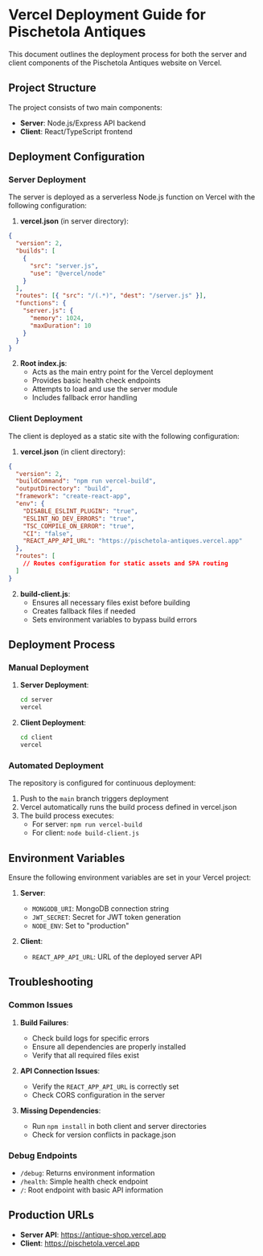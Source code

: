 # Vercel Deployment Guide for Pischetola Antiques

This document outlines the deployment process for both the server and client components of the Pischetola Antiques website on Vercel.

## Project Structure

The project consists of two main components:

- **Server**: Node.js/Express API backend
- **Client**: React/TypeScript frontend

## Deployment Configuration

### Server Deployment

The server is deployed as a serverless Node.js function on Vercel with the following configuration:

1. **vercel.json** (in server directory):

```json
{
  "version": 2,
  "builds": [
    {
      "src": "server.js",
      "use": "@vercel/node"
    }
  ],
  "routes": [{ "src": "/(.*)", "dest": "/server.js" }],
  "functions": {
    "server.js": {
      "memory": 1024,
      "maxDuration": 10
    }
  }
}
```

2. **Root index.js**:
   - Acts as the main entry point for the Vercel deployment
   - Provides basic health check endpoints
   - Attempts to load and use the server module
   - Includes fallback error handling

### Client Deployment

The client is deployed as a static site with the following configuration:

1. **vercel.json** (in client directory):

```json
{
  "version": 2,
  "buildCommand": "npm run vercel-build",
  "outputDirectory": "build",
  "framework": "create-react-app",
  "env": {
    "DISABLE_ESLINT_PLUGIN": "true",
    "ESLINT_NO_DEV_ERRORS": "true",
    "TSC_COMPILE_ON_ERROR": "true",
    "CI": "false",
    "REACT_APP_API_URL": "https://pischetola-antiques.vercel.app"
  },
  "routes": [
    // Routes configuration for static assets and SPA routing
  ]
}
```

2. **build-client.js**:
   - Ensures all necessary files exist before building
   - Creates fallback files if needed
   - Sets environment variables to bypass build errors

## Deployment Process

### Manual Deployment

1. **Server Deployment**:

   ```bash
   cd server
   vercel
   ```

2. **Client Deployment**:
   ```bash
   cd client
   vercel
   ```

### Automated Deployment

The repository is configured for continuous deployment:

1. Push to the `main` branch triggers deployment
2. Vercel automatically runs the build process defined in vercel.json
3. The build process executes:
   - For server: `npm run vercel-build`
   - For client: `node build-client.js`

## Environment Variables

Ensure the following environment variables are set in your Vercel project:

1. **Server**:

   - `MONGODB_URI`: MongoDB connection string
   - `JWT_SECRET`: Secret for JWT token generation
   - `NODE_ENV`: Set to "production"

2. **Client**:
   - `REACT_APP_API_URL`: URL of the deployed server API

## Troubleshooting

### Common Issues

1. **Build Failures**:

   - Check build logs for specific errors
   - Ensure all dependencies are properly installed
   - Verify that all required files exist

2. **API Connection Issues**:

   - Verify the `REACT_APP_API_URL` is correctly set
   - Check CORS configuration in the server

3. **Missing Dependencies**:
   - Run `npm install` in both client and server directories
   - Check for version conflicts in package.json

### Debug Endpoints

- `/debug`: Returns environment information
- `/health`: Simple health check endpoint
- `/`: Root endpoint with basic API information

## Production URLs

- **Server API**: https://antique-shop.vercel.app
- **Client**: https://pischetola.vercel.app
